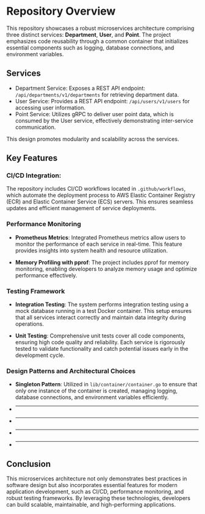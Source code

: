 # Repository Overview

This repository showcases a robust microservices architecture comprising three distinct services: **Department**, **User**, and **Point**. The project emphasizes code reusability through a common container that initializes essential components such as logging, database connections, and environment variables.

## Services
- Department Service:
  Exposes a REST API endpoint: `/api/departments/v1/departments` for retrieving department data.
- User Service:
  Provides a REST API endpoint: `/api/users/v1/users` for accessing user information.
- Point Service:
  Utilizes gRPC to deliver user point data, which is consumed by the User service, effectively demonstrating inter-service communication.

This design promotes modularity and scalability across the services.

## Key Features

### CI/CD Integration:
The repository includes CI/CD workflows located in `.github/workflows`, which automate the deployment process to AWS Elastic Container Registry (ECR) and Elastic Container Service (ECS) servers. This ensures seamless updates and efficient management of service deployments.

### Performance Monitoring
- **Prometheus Metrics**: Integrated Prometheus metrics allow users to monitor the performance of each service in real-time. This feature provides insights into system health and resource utilization.
  
- **Memory Profiling with pprof**: 
  The project includes pprof for memory monitoring, enabling developers to analyze memory usage and optimize performance effectively.

### Testing Framework
- **Integration Testing**: 
  The system performs integration testing using a mock database running in a test Docker container. This setup ensures that all services interact correctly and maintain data integrity during operations.

- **Unit Testing**: 
  Comprehensive unit tests cover all code components, ensuring high code quality and reliability. Each service is rigorously tested to validate functionality and catch potential issues early in the development cycle.

### Design Patterns and Architectural Choices
- **Singleton Pattern**: Utilized in `lib/container/container.go` to ensure that only one instance of the container is created, managing logging, database connections, and environment variables efficiently.

- ** **
- ** **
- ** **
- ** **

## Conclusion
This microservices architecture not only demonstrates best practices in software design but also incorporates essential features for modern application development, such as CI/CD, performance monitoring, and robust testing frameworks. By leveraging these technologies, developers can build scalable, maintainable, and high-performing applications.
